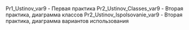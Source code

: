 Pr1_Ustinov_var9 - Первая практика
Pr2_Ustinov_Classes_var9 - Вторая практика, диаграмма классов
Pr2_Ustinov_Ispolsovanie_var9 - Вторая практика, диаграмма вариантов использования
